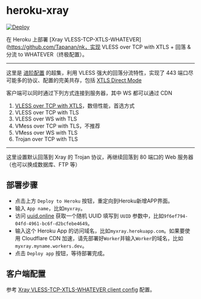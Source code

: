 # heroku-xray

[![Deploy](https://www.herokucdn.com/deploy/button.png)](https://heroku.com/deploy)

在 Heroku 上部署 [Xray VLESS-TCP-XTLS-WHATEVER](https://github.com/Tapanan/nk，实现 VLESS over TCP with XTLS + 回落 & 分流 to WHATEVER（终极配置）。

---

这里是 [进阶配置](https://github.com/XTLS/Xray-examples/tree/main/VLESS-TCP-TLS-WS%20(recommended)) 的超集，利用 VLESS 强大的回落分流特性，实现了 443 端口尽可能多的协议、配置的完美共存，包括 [XTLS Direct Mode](https://github.com/rprx/v2fly-github-io/blob/master/docs/config/protocols/vless.md#xtls-%E9%BB%91%E7%A7%91%E6%8A%80)

客户端可以同时通过下列方式连接到服务器，其中 WS 都可以通过 CDN

1. [VLESS over TCP with XTLS](https://myxray.myname.workers.dev/vless_tcp_xtls.json)，数倍性能，首选方式
2. VLESS over TCP with TLS
3. VLESS over WS with TLS
4. VMess over TCP with TLS，不推荐
5. VMess over WS with TLS
6. Trojan over TCP with TLS

---

这里设置默认回落到 Xray 的 Trojan 协议，再继续回落到 80 端口的 Web 服务器（也可以换成数据库、FTP 等）

## 部署步骤

* 点击上方 `Deploy to Heroku` 按钮，重定向到Heroku新增APP界面。
* 输入 `App name`，比如`myxray`。
* 访问 [uuid.online](http://www.uuid.online/) 获取一个随机 UUID 填写到 `UUID` 参数中，比如`9f6ef794-04fd-4961-bc6f-d2bcfebe4649`。
* 输入这个 Heroku App 的访问域名，比如`myxray.herokuapp.com`。如果要使用 Cloudflare CDN 加速，请先部署好`Worker`并输入`Worker`的域名，比如`myxray.myname.workers.dev`。
* 点击 `Deploy app` 按钮，等待部署完成。

## 客户端配置

参考 [Xray VLESS-TCP-XTLS-WHATEVER client config](https://github.com/XTLS/Xray-examples/tree/main/VLESS-TCP-XTLS-WHATEVER/config_client) 配置。

